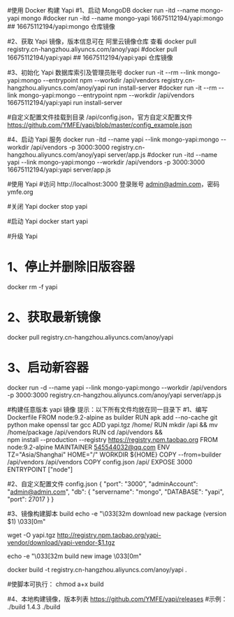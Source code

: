 #使用 Docker 构建 Yapi
#1、启动 MongoDB
docker run -itd --name mongo-yapi mongo
#docker run -itd --name mongo-yapi 16675112194/yapi:mongo  ## 16675112194/yapi:mongo 仓库镜像 

#2、获取 Yapi 镜像，版本信息可在 阿里云镜像仓库 查看
docker pull registry.cn-hangzhou.aliyuncs.com/anoy/yapi
#docker pull 16675112194/yapi:yapi  ## 16675112194/yapi:yapi 仓库镜像 

#3、初始化 Yapi 数据库索引及管理员账号
docker run -it --rm --link mongo-yapi:mongo --entrypoint npm --workdir /api/vendors registry.cn-hangzhou.aliyuncs.com/anoy/yapi run install-server
#docker run -it --rm --link mongo-yapi:mongo --entrypoint npm --workdir /api/vendors 16675112194/yapi:yapi run install-server

#自定义配置文件挂载到目录 /api/config.json，官方自定义配置文件 https://github.com/YMFE/yapi/blob/master/config_example.json

#4、启动 Yapi 服务
docker run -itd --name yapi --link mongo-yapi:mongo --workdir /api/vendors -p 3000:3000 registry.cn-hangzhou.aliyuncs.com/anoy/yapi server/app.js
#docker run -itd --name yapi --link mongo-yapi:mongo --workdir /api/vendors -p 3000:3000 16675112194/yapi:yapi server/app.js

#使用 Yapi
#访问 http://localhost:3000   登录账号 admin@admin.com，密码 ymfe.org

#关闭 Yapi
docker stop yapi

#启动 Yapi
docker start yapi

#升级 Yapi
# 1、停止并删除旧版容器
docker rm -f yapi

# 2、获取最新镜像
docker pull registry.cn-hangzhou.aliyuncs.com/anoy/yapi

# 3、启动新容器
docker run -d --name yapi --link mongo-yapi:mongo --workdir /api/vendors -p 3000:3000 registry.cn-hangzhou.aliyuncs.com/anoy/yapi server/app.js

#构建任意版本 yapi 镜像 提示：以下所有文件均放在同一目录下
#1、编写 Dockerfile
FROM node:9.2-alpine as builder
RUN apk add --no-cache git python make openssl tar gcc
ADD yapi.tgz /home/
RUN mkdir /api && mv /home/package /api/vendors
RUN cd /api/vendors && \
    npm install --production --registry https://registry.npm.taobao.org
FROM node:9.2-alpine
MAINTAINER 545544032@qq.com
ENV TZ="Asia/Shanghai" HOME="/"
WORKDIR ${HOME}
COPY --from=builder /api/vendors /api/vendors
COPY config.json /api/
EXPOSE 3000
ENTRYPOINT ["node"]

#2、自定义配置文件 config.json
{
  "port": "3000",
  "adminAccount": "admin@admin.com",
  "db": {
    "servername": "mongo",
    "DATABASE": "yapi",
    "port": 27017
  }
}

#3、镜像构建脚本 build
echo -e "\033[32m download new package (version $1) \033[0m"

wget -O yapi.tgz http://registry.npm.taobao.org/yapi-vendor/download/yapi-vendor-$1.tgz

echo -e "\033[32m build new image \033[0m"

docker build -t registry.cn-hangzhou.aliyuncs.com/anoy/yapi .

#使脚本可执行： 
chmod a+x build

#4、本地构建镜像，版本列表 https://github.com/YMFE/yapi/releases
#示例： ./build 1.4.3
./build <Version> 
